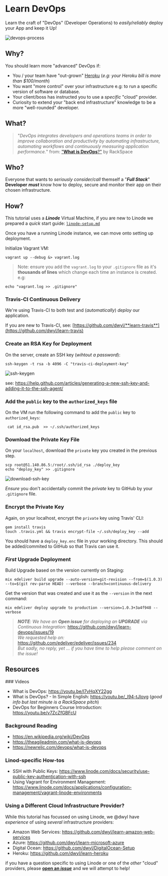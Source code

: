 # Learn DevOps

Learn the craft of "DevOps" (Developer Operations)
to _easily/reliably_ deploy your App and keep it Up!

![devops-process](https://user-images.githubusercontent.com/194400/28494977-ce74a632-6f36-11e7-9f86-f48abde49479.png)

## Why?

You should learn more "advanced" DevOps if:

+ You / your team have "out-grown"
[Heroku](https://github.com/dwyl/learn-heroku)
(_e.g: your Heroku bill is more than $100/month_)
+ You want "more control" over your infrastructure
e.g: to run a specific version of software or database.
+ Your client/boss has instructed you
to use a _specific_ "cloud" provider.
+ Curiosity to extend your
"back end infrastructure" knowledge to be a more
"well-rounded" developer.

## What?

> "_DevOps integrates developers and operations teams
> in order to improve collaboration and productivity
> by automating infrastructure, automating workflows
> and continuously measuring application performance._"
> from: ["**What is DevOps**?"](https://youtu.be/_I94-tJlovg) by RackSpace

## Who?

Everyone that wants to _seriously consider/call_ themself
a "***Full Stack***" **Developer** ***must*** know how to deploy,
secure and monitor their app on their chosen infrastructure.


## How?

This tutorial uses a ***Linode*** Virtual Machine,
if you are new to Linode we prepared a _quick_ start guide:
[`linode-setup.md`]()

Once you have a running Linode instance,
we can move onto setting up deployment.

Initialize Vagrant VM:
```
vagrant up --debug &> vagrant.log
```
> Note: ensure you add the `vagrant.log` to your `.gitignore` file
as it's **thousands of lines** which change each time an instance
is created. e.g:
```
echo "vagrant.log >> .gitignore"
```

### Travis-CI Continuous Delivery

We're using Travis-CI to both test and (_automatically_) _deploy_ our application.

If you are new to Travis-CI, see:
[https://github.com/dwyl/**learn-travis**](https://github.com/dwyl/learn-travis)


### Create an RSA Key for Deployment

On the server, create an SSH key (_wihtout a password_):

```
ssh-keygen -t rsa -b 4096 -C "travis-ci-deployment-key"
```

![ssh-keygen](https://user-images.githubusercontent.com/194400/28845900-6ddce118-7701-11e7-8e2b-682dbfa01d4e.png)


see:  https://help.github.com/articles/generating-a-new-ssh-key-and-adding-it-to-the-ssh-agent/

### Add the `public` key to the `authorized_keys` file

On the VM run the following command to add the `public` key to `authorized_keys`:
```
 cat id_rsa.pub  >> ~/.ssh/authorized_keys
```


### Download the Private Key File

On your `localhost`, download the `private` key you created in the previous step.

```
scp root@51.140.86.5:/root/.ssh/id_rsa ./deploy_key
echo "deploy_key" >> .gitignore
```

![download-ssh-key](https://user-images.githubusercontent.com/194400/28846821-c8570300-7704-11e7-993c-478010457fbd.png)

_Ensure_ you don't accidentally commit the _private_ key
to GitHub by your `.gitignore` file.

### Encrypt the Private Key

Again, on your localhost, encrypt the `private` key using Travis' CLI:

```
gem install travis
touch .travis.yml && travis encrypt-file ~/.ssh/deploy_key --add
```

You should have a `deploy_key.enc` file in your working directory.
This should be added/commited to GitHub so that Travis can use it.


### _First_ Upgrade Deployment

Build Upgrade based on the version currently on Staging:
```
mix edeliver build upgrade --auto-version=git-revision --from=$(1.0.3) --to=$(git rev-parse HEAD) --verbose --branch=continuous-delivery
```

Get the version that was created and use it as the `--version` in the next command:

```
mix edeliver deploy upgrade to production --version=1.0.3+3a4f948 --verbose
```


> _**NOTE**: We have an **Open issue** for deploying an **UPGRADE**
via Continuous Integration:_ https://github.com/dwyl/learn-devops/issues/19 <br />
> _We requested help on:_ https://github.com/edeliver/edeliver/issues/234 <br />
> _But sadly, no reply, yet ..._
_if you have time to help please comment on the issue!_


## Resources

### Videos

+ What is DevOps: https://youtu.be/I7vHqXY22gg
+ What is DevOps? - In Simple English: https://youtu.be/_I94-tJlovg
(_good info but last minute is a RackSpace pitch_)
+ DevOps for Beginners Course Introduction: https://youtu.be/v7ZcZfGBFcU

### Background Reading

+ https://en.wikipedia.org/wiki/DevOps
+ https://theagileadmin.com/what-is-devops
+ https://newrelic.com/devops/what-is-devops

### Linod-specific How-tos

+ SSH with Public Keys:
https://www.linode.com/docs/security/use-public-key-authentication-with-ssh
+ Using Vagrant for Environment Management:
https://www.linode.com/docs/applications/configuration-management/vagrant-linode-environments

### Using a Different Cloud Infrastructure Provider?

While this tutorial has focussed on using Linode,
we @dwyl have _experience_ of using _several_ infrastructure providers:

+ Amazon Web Services: https://github.com/dwyl/learn-amazon-web-services
+ Azure: https://github.com/dwyl/learn-microsoft-azure
+ Digital Ocean: https://github.com/dwyl/DigitalOcean-Setup
+ Heroku: https://github.com/dwyl/learn-heroku

if you have a question specific to using Linode or one of the _other_
"cloud" providers, please
[**open an _issue_**](https://github.com/dwyl/learn-devops/issues)
and we will attempt to help!

<!--

## <sup>1</sup>Why Not "_Just Use Heroku_"?

Heroku is great for _most_ use-cases.
But it gets _expensive_ very quickly!
The moment you start to pay for an app it's $7/month
(_which may not sound "expensive" on the surface_)
But it's the _Database_ that's the _expensive_ part!

### Heroku Database _Extortion_

The moment you go beyond the "_hobby_" plan:
![heroku-hobby-dev](https://user-images.githubusercontent.com/194400/28563894-543876d8-711f-11e7-9b09-cb548e10ee84.png)

![heroku-hobby-basic](https://user-images.githubusercontent.com/194400/28563938-77966842-711f-11e7-9668-eaa694325a79.png)

![heroku-database-pricing](https://user-images.githubusercontent.com/194400/28563258-4e7628d2-711d-11e7-81e0-b3997d9d05ca.png)

As you can see, from the pricing, the _resources_ do offer value-for money
once the project's database goes above a certain size.

-->
